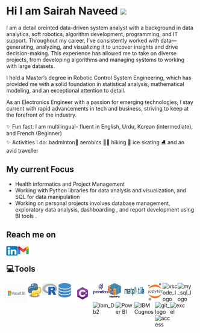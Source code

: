 #  Hi I am Sairah Naveed <img src="https://media.giphy.com/media/hvRJCLFzcasrR4ia7z/giphy.gif" width="30px">
I am a detail oreinted data-driven system analyst with a background in data analytics, soft robotics, algorithm development, programming, and IT support. Throughout my career, I’ve consistently worked with data—generating, analyzing, and visualizing it to uncover insights and drive decision-making. This experience has allowed me to take on diverse projects, from developing algorithms and managing systems to working with large datasets.

I hold a Master’s degree in Robotic Control System Engineering, which has provided me with a solid foundation in statistical analysis, mathematical modeling, and an exceptional attention to detail.

As an Electronics Engineer with a passion for emerging technologies, I stay current with rapid advancements in tech and business, striving to keep at the forefront of the industry.

✨ Fun fact: I am multilingual- fluent in English, Urdu, Korean (intermediate), and French (Beginner)
</br>✨ Activities I do: badminton🏸 aerobics 🏃‍♀️ hiking 🥾 ice skating ⛸️ and an avid traveller 

## My current Focus
- Health informatics and Project Management
- Working with Python libraries for data analysis and visualization, and SQL for data manipulation
- Working on personal projects involves database management, exploratory data analysis, dashboarding , and report development using BI tools .



## Reach me on
[<img align ="left" alt="SaiNave's LinkedIN" height ="25" width="30" src="logos/linkedin_icon.png"/>](https://www.linkedin.com/in/sairah-naveed)
<!-- <img align ="left" alt="SaiNave's Twitter" heightt ="25" width="30" src="logos/twitter_icon.png"/> -->
[<img align ="left" alt="g_logo" width="30" src="logos/g_logo.png"/>](mailto:nave.sai25@gmail.com)
<br/>

## 💻Tools
</p> 

<img align="left" alt= "MS365_logo" Height = "55" width="55" src="logos/MS365.png"   />
<img align="left" alt= "python_logo" width="40" src="logos/python_logo.png"   />
<img align="left" alt= "r_logo" width="40" src="logos/r_logo.jpg"   />
<img align="left" alt= "sql_logo" width="40" src="logos/sql_logo.png"   />
<img align="left" alt= "Csharp_Logo" Height = "55" width="55" src="logos/Csharp_Logo.png"  />
<img align="left" alt= "pandas_logo" width="40" src="logos/pandas.png"   />
<img align="left" alt= "numpy_logo" Height = "40" width="35" src="logos/numpy.png"   />
<img align="left" alt= "matplot_logo" Height = "45" width="70" src="logos/matplot_logo.jpg"   />
<img align="left" alt= "Jupyter_logo" width="40" src="logos/Jupyter_logo.png"   />
<!--<img align="left" alt= "pycharm_logo" width="40" src="logos/pycharm_logo.png"   />--!>
<img align="left" alt= "vscode_logo" width="40" src="logos/vscode_logo.png"   />
<img align="left" alt= "my_sql_logo" width="40" src="logos/my_sql_logo.png"   />
<img align="left" alt= "ibm_Db2" height = "40" width="60" src="logos/ibm_Db2.jfif"   />



<br />
<br />
<br />


<!--<img align="left" alt= "Tableau_logo" height = "40" width="50" src="logos/Tableau_logo.png"   />--!>
</a>
<img align="left" alt= "Power BI" height = "45" width="50" src="logos/P_BI.png"  /></a>
<img align="left" alt= "IBM Cognos" height = "35" width="55" src="logos/ibm_cognos.jfif" />
<img align="left" alt= "git_logo" width="40" src="logos/git_logo.png"   />
<img align="left" alt= "excel" width="40" src="logos/excel.png" /></a>
<img align="left" alt= "access" width="40" src="logos/access.png"   /></a>
<!--<img align="left" alt= "Maltab_Logo" width="40" src="logos/Matlab_Logo.png"  />--!>

</p>
<br />
<br />
<!--<p align="left"><img align="center" src="https://github-readme-stats.vercel.app/api?username=SaiNave&theme=light&show_icons=true" alt="SaiNave" /></p>!-->




                                                                                                                                         





